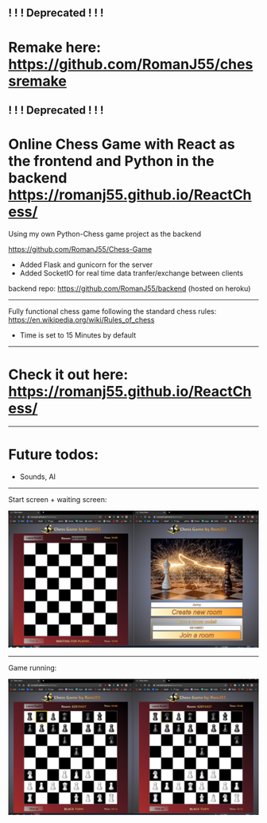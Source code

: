 ## ! ! !  Deprecated  ! ! ! 
# Remake here: https://github.com/RomanJ55/chessremake
## ! ! !  Deprecated  ! ! ! 

# Online Chess Game with React as the frontend and Python in the backend https://romanj55.github.io/ReactChess/

Using my own Python-Chess game project as the backend

https://github.com/RomanJ55/Chess-Game

- Added Flask and gunicorn for the server
- Added SocketIO for real time data tranfer/exchange between clients

backend repo: https://github.com/RomanJ55/backend (hosted on heroku)

---

Fully functional chess game following the standard chess rules: https://en.wikipedia.org/wiki/Rules_of_chess

- Time is set to 15 Minutes by default

---

# Check it out here: https://romanj55.github.io/ReactChess/

---

# Future todos:

- Sounds, AI

---
Start screen + waiting screen:

![Start_screen](assets/002.jpg "Start_screen")

---
Game running:

![Running](assets/001.jpg "running")
